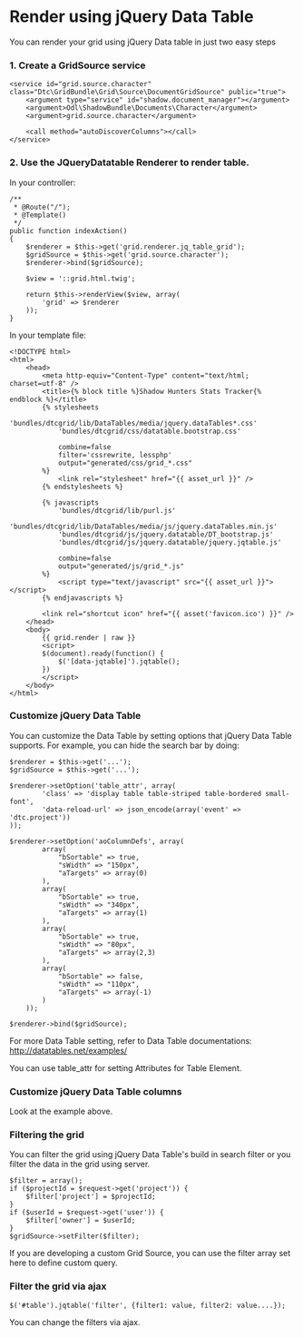 Render using jQuery Data Table
==============================

You can render your grid using jQuery Data table in just two easy steps

### 1. Create a GridSource service

    <service id="grid.source.character" class="Dtc\GridBundle\Grid\Source\DocumentGridSource" public="true">
        <argument type="service" id="shadow.document_manager"></argument>
        <argument>Odl\ShadowBundle\Documents\Character</argument>
        <argument>grid.source.character</argument>

        <call method="autoDiscoverColumns"></call>
    </service>

### 2. Use the JQueryDatatable Renderer to render table.

In your controller:

    /**
     * @Route("/");
     * @Template()
     */
    public function indexAction()
    {
        $renderer = $this->get('grid.renderer.jq_table_grid');
        $gridSource = $this->get('grid.source.character');
        $renderer->bind($gridSource);

        $view = '::grid.html.twig';

        return $this->renderView($view, array(
            'grid' => $renderer
        ));
    }


In your template file:

    <!DOCTYPE html>
    <html>
        <head>
            <meta http-equiv="Content-Type" content="text/html; charset=utf-8" />
            <title>{% block title %}Shadow Hunters Stats Tracker{% endblock %}</title>
            {% stylesheets
                'bundles/dtcgrid/lib/DataTables/media/jquery.dataTables*.css'
                'bundles/dtcgrid/css/datatable.bootstrap.css'

                combine=false
                filter='cssrewrite, lessphp'
                output="generated/css/grid_*.css"
            %}
                <link rel="stylesheet" href="{{ asset_url }}" />
            {% endstylesheets %}

            {% javascripts
                'bundles/dtcgrid/lib/purl.js'
                'bundles/dtcgrid/lib/DataTables/media/js/jquery.dataTables.min.js'
                'bundles/dtcgrid/js/jquery.datatable/DT_bootstrap.js'
                'bundles/dtcgrid/js/jquery.datatable/jquery.jqtable.js'

                combine=false
                output="generated/js/grid_*.js"
            %}
                <script type="text/javascript" src="{{ asset_url }}"></script>
            {% endjavascripts %}

            <link rel="shortcut icon" href="{{ asset('favicon.ico') }}" />
        </head>
        <body>
            {{ grid.render | raw }}
            <script>
            $(document).ready(function() {
                $('[data-jqtable]').jqtable();
            })
            </script>
        </body>
    </html>

### Customize jQuery Data Table

You can customize the Data Table by setting options that jQuery Data Table
supports. For example, you can hide the search bar by doing:

    $renderer = $this->get('...');
    $gridSource = $this->get('...');

    $renderer->setOption('table_attr', array(
            'class' => 'display table table-striped table-bordered small-font',
            'data-reload-url' => json_encode(array('event' => 'dtc.project'))
    ));

    $renderer->setOption('aoColumnDefs', array(
            array(
                "bSortable" => true,
                "sWidth" => "150px",
                "aTargets" => array(0)
            ),
            array(
                "bSortable" => true,
                "sWidth" => "340px",
                "aTargets" => array(1)
            ),
            array(
                "bSortable" => true,
                "sWidth" => "80px",
                "aTargets" => array(2,3)
            ),
            array(
                "bSortable" => false,
                "sWidth" => "110px",
                "aTargets" => array(-1)
            )
        ));

    $renderer->bind($gridSource);

For more Data Table setting, refer to Data Table documentations:
http://datatables.net/examples/

You can use table_attr for setting Attributes for Table Element.

### Customize jQuery Data Table columns

Look at the example above.

### Filtering the grid

You can filter the grid using jQuery Data Table's build in search filter or you
filter the data in the grid using server.

    $filter = array();
    if ($projectId = $request->get('project')) {
        $filter['project'] = $projectId;
    }
    if ($userId = $request->get('user')) {
        $filter['owner'] = $userId;
    }
    $gridSource->setFilter($filter);

If you are developing a custom Grid Source, you can use the filter array set here
to define custom query.

### Filter the grid via ajax

    $('#table').jqtable('filter', {filter1: value, filter2: value....});

You can change the filters via ajax.

